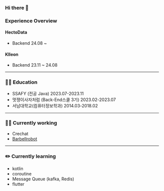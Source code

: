 ### Hi there 👋

<!--
**PARKPARKWOO/PARKPARKWOO** is a ✨ _special_ ✨ repository because its `README.md` (this file) appears on your GitHub profile.

Here are some ideas to get you started:

- 🔭 I’m currently working on ...
- 🌱 I’m currently learning ...
- 👯 I’m looking to collaborate on ...
- 🤔 I’m looking for help with ...
- 💬 Ask me about ...
- 📫 How to reach me: ...
- 😄 Pronouns: ...
- ⚡ Fun fact: ...
-->
  
### Experience Overview
#### HectoData
- Backend 24.08 ~
#### Klleon
- Backend 23.11 ~ 24.08

---
### 👨‍🏫 Education
- SSAFY (전공 Java) 2023.07-2023.11
- 멋쟁이사자처럼 (Back-End스쿨 3기) 2023.02-2023.07
- 서남대학교(컴퓨터정보학과) 2014.03-2018.02
---
### 🧑‍💻 Currently working
- Crechat
- [Barbellrobot](https://github.com/PARKPARKWOO/barbellrobot-backend)
---
### ✏️ Currently learning
- kotlin
- coroutine
- Message Queue (kafka, Redis)
- flutter

